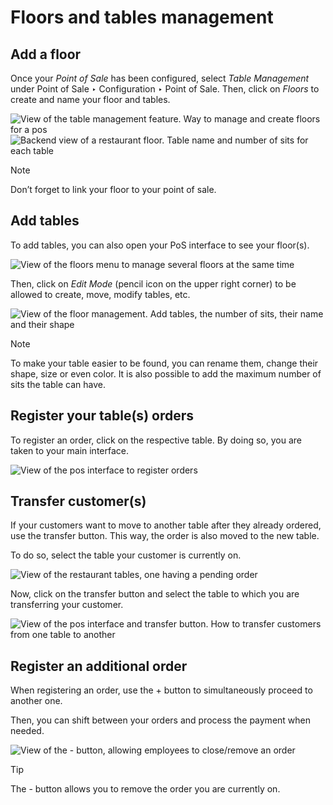 # Floors and tables management

## Add a floor

Once your _Point of Sale_ has been configured, select _Table Management_ under
Point of Sale ‣ Configuration ‣ Point of Sale. Then, click on _Floors_ to
create and name your floor and tables.

![View of the table management feature. Way to manage and create floors for a
pos](../../../../_images/restaurant_03.png) ![Backend view of a restaurant
floor. Table name and number of sits for each
table](../../../../_images/restaurant_04.png) <div class="alert alert-primary">
<p class="alert-title">
Note</p><p>Don’t forget to link your floor to your point of sale.</p>
</div>

## Add tables

To add tables, you can also open your PoS interface to see your floor(s).

![View of the floors menu to manage several floors at the same
time](../../../../_images/restaurant_05.png)

Then, click on _Edit Mode_ (pencil icon on the upper right corner) to be
allowed to create, move, modify tables, etc.

![View of the floor management. Add tables, the number of sits, their name and
their shape](../../../../_images/restaurant_06.png) <div class="alert alert-primary">
<p class="alert-title">
Note</p><p>To make your table easier to be found, you can rename them, change their
shape, size or even color. It is also possible to add the maximum number of sits the table can
have.</p>
</div>

## Register your table(s) orders

To register an order, click on the respective table. By doing so, you are
taken to your main interface.

![View of the pos interface to register
orders](../../../../_images/restaurant_07.png)

## Transfer customer(s)

If your customers want to move to another table after they already ordered,
use the transfer button. This way, the order is also moved to the new table.

To do so, select the table your customer is currently on.

![View of the restaurant tables, one having a pending
order](../../../../_images/restaurant_08.png)

Now, click on the transfer button and select the table to which you are
transferring your customer.

![View of the pos interface and transfer button. How to transfer customers
from one table to another](../../../../_images/restaurant_09.png)

## Register an additional order

When registering an order, use the + button to simultaneously proceed to
another one.

Then, you can shift between your orders and process the payment when needed.

![View of the - button, allowing employees to close/remove an
order](../../../../_images/restaurant_10.png) <div class="alert alert-info">
<p class="alert-title">
Tip</p><p>The - button allows you to remove the order you are currently on.</p>
</div>

